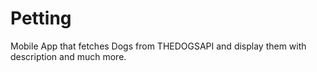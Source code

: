 # Petting
Mobile App that fetches Dogs from THEDOGSAPI and display them with description and much more.
